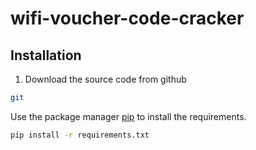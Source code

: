 # wifi-voucher-code-cracker

## Installation

1. Download the source code from github
```bash
git
```

Use the package manager [pip](https://pip.pypa.io/en/stable/) to install the requirements.

```bash
pip install -r requirements.txt
```
